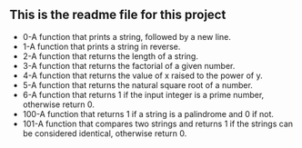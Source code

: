## This is the readme file for this project

* 0-A function that prints a string, followed by a new line.
* 1-A function that prints a string in reverse.
* 2-A function that returns the length of a string.
* 3-A function that returns the factorial of a given number.
* 4-A function that returns the value of x raised to the power of y.
* 5-A function that returns the natural square root of a number.
* 6-A function that returns 1 if the input integer is a prime number, otherwise return 0.
* 100-A  function that returns 1 if a string is a palindrome and 0 if not.
* 101-A function that compares two strings and returns 1 if the strings can be considered identical, otherwise return 0.

